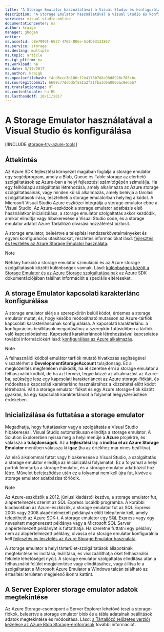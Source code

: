 ```yaml
---
title: "A Storage Emulator használatával a Visual Studio és konfigurálása |} Microsoft Docs"
description: "A Storage Emulator használatával a Visual Studio és konfigurálása"
services: visual-studio-online
documentationcenter: na
author: kraigb
manager: ghogen
editor: 
ms.assetid: c8e7996f-6027-4762-806e-614b93131867
ms.service: storage
ms.devlang: multiple
ms.topic: article
ms.tgt_pltfrm: na
ms.workload: na
ms.date: 8/17/2017
ms.author: kraigb
ms.openlocfilehash: f4cd8ccc3b186cf2b4178b7d8a98d8928c705cbc
ms.sourcegitcommit: 6699c77dcbd5f8a1a2f21fba3d0a0005ac9ed6b7
ms.translationtype: MT
ms.contentlocale: hu-HU
ms.lasthandoff: 10/11/2017
---
```

# <a name="configuring-and-using-the-storage-emulator-with-visual-studio"></a>A Storage Emulator használatával a Visual Studio és konfigurálása
[!INCLUDE [storage-try-azure-tools](../includes/storage-try-azure-tools.md)]

## <a name="overview"></a>Áttekintés
Az Azure SDK fejlesztési környezet magában foglalja a storage emulator egy segédprogram, amely a Blob, Queue és Table storage az elérhető szolgáltatások az Azure-ban a helyi fejlesztési számítógépén szimulálja. Ha egy felhőalapú szolgáltatás létrehozása, amely alkalmazza az Azure storage szolgáltatásainak, vagy minden külső alkalmazás, amely behívja a tárolási szolgáltatások írása, tesztelheti a storage emulatorban helyileg a kódot. A Microsoft Visual Studio Azure eszközei integrálja a storage emulator ebbe a Visual Studio. Az Azure-eszközök a storage emulator adatbázis első használatkor inicializálása, a storage emulator szolgáltatás akkor kezdődik, amikor elindítja vagy hibakeresése a Visual Studio code, és a storage emulator adatot Azure Tártallózó olvasási hozzáférést biztosít.

A storage emulator, beleértve a telepítési rendszerkövetelményeket és egyéni konfigurációs utasításokat, részletes információkat lásd: [fejlesztés és tesztelés az Azure Storage Emulator használata](storage/common/storage-use-emulator.md).

> [!NOTE]
> Néhány funkció a storage emulator szimuláció és az Azure storage szolgáltatások közötti különbségek vannak. Lásd: [különbségek között a Storage Emulator és az Azure Storage szolgáltatásainak](storage/common/storage-use-emulator.md) az Azure SDK dokumentációjában találhat információt a speciális eltéréseket.
> 
> 

## <a name="configuring-a-connection-string-for-the-storage-emulator"></a>A storage Emulator kapcsolati karakterlánc konfigurálása
A storage emulator elérje a szerepkörön belüli kódot, érdemes a storage emulator mutat, és, hogy később módosítható mutasson az Azure-tárfiók kapcsolati karakterláncának konfigurálása. A kapcsolati karakterlánc: a konfigurációs beállítások megadásához a szerepkör futásidőben a tárfiók való kapcsolódáshoz. Kapcsolati karakterláncok létrehozásával kapcsolatos további információkért lásd: [konfigurálása az Azure alkalmazás](https://msdn.microsoft.com/library/azure/2da5d6ce-f74d-45a9-bf6b-b3a60c5ef74e#BK_SettingsPage).

> [!NOTE]
> A felhasználói kódból emulátor tárfiók mutató hivatkozás segítségével visszatérhet a **DevelopmentStorageAccount** tulajdonság. Ez a megközelítés megfelelően működik, ha el szeretne érni a storage emulator a felhasználói kódból, de ha azt tervezi, tegye közzé az alkalmazást az Azure-ba, szüksége lesz egy kapcsolati karakterláncot az Azure storage-fiókját, és módosítsa a kapcsolati karakterlánc használatához a közzététel előtt kódot létrehozni. Vált a storage emulator fiókot és egy Azure storage-fiók között gyakran, ha egy kapcsolati karakterláncot a folyamat leegyszerűsítése érdekében.
> 
> 

## <a name="initializing-and-running-the-storage-emulator"></a>Inicializálása és futtatása a storage emulator
Megadhatja, hogy futtatásakor vagy a szolgáltatás a Visual Studio hibakeresési, Visual Studio automatikusan elindítja a storage emulator. A Solution Explorerben nyissa meg a helyi menüje a **Azure** projektre, és válassza a **tulajdonságok**. Az a **fejlesztési** lap a **indítsa el az Azure Storage Emulator** menüben válassza ki **igaz** (ha az értékhez már nincs beállítva).

Az első alkalommal futtat vagy hibakeresése a Visual Studio, a szolgáltatás a storage emulator elindítja az inicializálási folyamatot. Ez a folyamat a helyi portok fenntartja a storage Emulator, és a storage emulator adatbázist hoz létre. Művelet befejeződése után ez a folyamat nem kell újra fut, kivéve a storage emulator adatbázisa törlődik.

> [!NOTE]
> Az Azure-eszközök a 2012. júniusi kiadástól kezdve, a storage emulator fut, alapértelmezés szerint az SQL Express localdb programba. A korábbi kiadásokban az Azure-eszközök, a storage emulator fut az SQL Express 2005 vagy 2008 alapértelmezett példányán előtt telepítenie kell, amely telepíthető az Azure SDK-t. A storage emulator egy SQL Express vagy egy nevesített megnevezett példánya vagy a Microsoft SQL Server alapértelmezett példányát is futtathatja. Ha szeretne futtatni egy példány nem az alapértelmezett példány, olvassa el a storage emulator konfigurálnia kell [fejlesztés és tesztelés az Azure Storage Emulator használata](storage/common/storage-use-emulator.md).
> 
> 

A storage emulator a helyi tárterület-szolgáltatások állapotának megtekintése és indítása, leállítása, és visszaállíthatja őket felhasználói felülete lehetőséget nyújt. A storage emulator szolgáltatás elindítása után a felhasználói felület megjelenítése vagy elindításához, vagy állítsa le a szolgáltatást a Microsoft Azure Emulator a Windows tálcán található az értesítési területen megjelenő ikonra kattint.

## <a name="viewing-storage-emulator-data-in-server-explorer"></a>A Server Explorer storage emulator adatok megtekintése
Az Azure Storage-csomópont a Server Explorer lehetővé teszi a storage-fiókok, beleértve a storage emulator blob és a tábla adatainak beállítások adatok megtekintése és módosítása. Lásd: [a Tártallózó (előzetes verzió) kezelése az Azure Blob Storage-erőforrások](https://docs.microsoft.com/azure/vs-azure-tools-storage-explorer-blobs) további információt.

